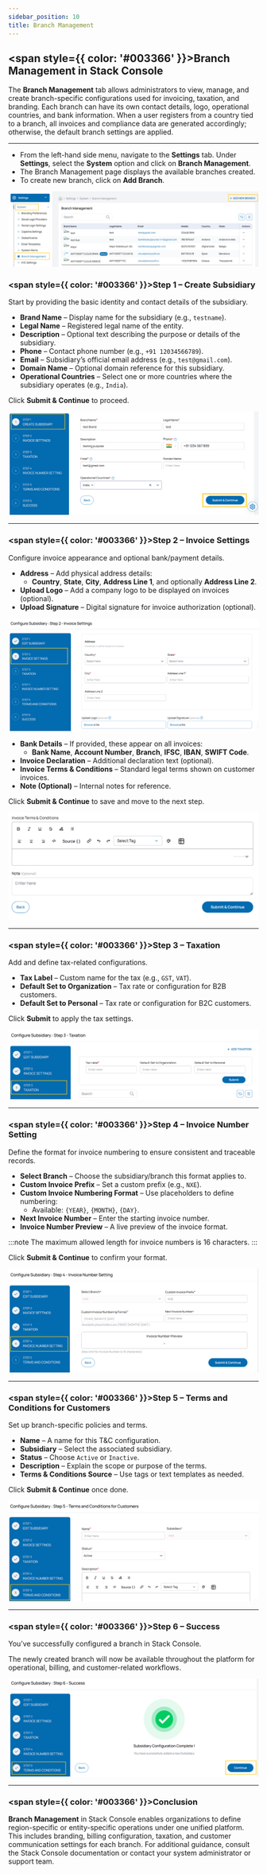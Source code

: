 ```yaml
---
sidebar_position: 10  
title: Branch Management
---
```


## <span style={{ color: '#003366' }}>Branch Management in Stack Console</span>

The **Branch Management** tab allows administrators to view, manage, and create branch-specific configurations used for invoicing, taxation, and branding. Each branch can have its own contact details, logo, operational countries, and bank information. When a user registers from a country tied to a branch, all invoices and compliance data are generated accordingly; otherwise, the default branch settings are applied.

---

- From the left-hand side menu, navigate to the **Settings** tab. Under **Settings**, select the **System** option and click on **Branch Management**.
- The Branch Management page displays the available branches created.
- To create new branch, click on **Add Branch**. 

![Branch](images/branch_0.png)

### <span style={{ color: '#003366' }}>Step 1 – Create Subsidiary</span>

Start by providing the basic identity and contact details of the subsidiary.

- **Brand Name** – Display name for the subsidiary (e.g., `testname`).
- **Legal Name** – Registered legal name of the entity.
- **Description** – Optional text describing the purpose or details of the subsidiary.
- **Phone** – Contact phone number (e.g., `+91 12034566789`).
- **Email** – Subsidiary’s official email address (e.g., `test@gmail.com`).
- **Domain Name** – Optional domain reference for this subsidiary.
- **Operational Countries** – Select one or more countries where the subsidiary operates (e.g., `India`).

Click **Submit & Continue** to proceed.

![Branch](images/branch_1.png)

---

### <span style={{ color: '#003366' }}>Step 2 – Invoice Settings</span>

Configure invoice appearance and optional bank/payment details.

- **Address** – Add physical address details:
  - **Country**, **State**, **City**, **Address Line 1**, and optionally **Address Line 2**.
- **Upload Logo** – Add a company logo to be displayed on invoices (optional).
- **Upload Signature** – Digital signature for invoice authorization (optional).

![Branch](images/branch_2.png)

- **Bank Details** – If provided, these appear on all invoices:
  - **Bank Name**, **Account Number**, **Branch**, **IFSC**, **IBAN**, **SWIFT Code**.
- **Invoice Declaration** – Additional declaration text (optional).
- **Invoice Terms & Conditions** – Standard legal terms shown on customer invoices.
- **Note (Optional)** – Internal notes for reference.

Click **Submit & Continue** to save and move to the next step.

![Branch](images/branch_3.png)

---

### <span style={{ color: '#003366' }}>Step 3 – Taxation</span>

Add and define tax-related configurations.

- **Tax Label** – Custom name for the tax (e.g., `GST`, `VAT`).
- **Default Set to Organization** – Tax rate or configuration for B2B customers.
- **Default Set to Personal** – Tax rate or configuration for B2C customers.

Click **Submit** to apply the tax settings.

![Branch](images/branch_4.png)

---

### <span style={{ color: '#003366' }}>Step 4 – Invoice Number Setting</span>

Define the format for invoice numbering to ensure consistent and traceable records.

- **Select Branch** – Choose the subsidiary/branch this format applies to.
- **Custom Invoice Prefix** – Set a custom prefix (e.g., `NXE`).
- **Custom Invoice Numbering Format** – Use placeholders to define numbering:
  - Available: `{YEAR}`, `{MONTH}`, `{DAY}`.
- **Next Invoice Number** – Enter the starting invoice number.
- **Invoice Number Preview** – A live preview of the invoice format.

:::note
The maximum allowed length for invoice numbers is 16 characters.
:::

Click **Submit & Continue** to confirm your format.

![Branch](images/branch_5.png)

---

### <span style={{ color: '#003366' }}>Step 5 – Terms and Conditions for Customers</span>

Set up branch-specific policies and terms.

- **Name** – A name for this T&C configuration.
- **Subsidiary** – Select the associated subsidiary.
- **Status** – Choose `Active` or `Inactive`.
- **Description** – Explain the scope or purpose of the terms.
- **Terms & Conditions Source** – Use tags or text templates as needed.

Click **Submit & Continue** once done.

![Branch](images/branch_6.png)

---

### <span style={{ color: '#003366' }}>Step 6 – Success</span>

You’ve successfully configured a branch in Stack Console.

The newly created branch will now be available throughout the platform for operational, billing, and customer-related workflows.

![Branch](images/branch_7.png)

---

### <span style={{ color: '#003366' }}>Conclusion</span>

**Branch Management** in Stack Console enables organizations to define region-specific or entity-specific operations under one unified platform. This includes branding, billing configuration, taxation, and customer communication settings for each branch. For additional guidance, consult the Stack Console documentation or contact your system administrator or support team.
